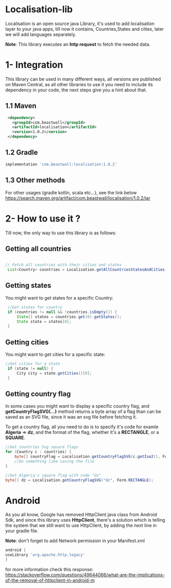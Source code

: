 # Localisation-lib
Localisation is an open source java Library, it's used to add localisation layer to your java apps, till now it contains, Countries,States and cities, later we will add languages separately.  

**Note**: This library executes an **http request** to fetch the needed data.

# 1- Integration   
This library can be used in many different ways, all versions are published on Maven Central, as all other libraries to use it you need to include its dependency in your code, the next steps give you a hint about that.

## 1.1 Maven   

```xml
 <dependency>
   <groupId>com.beastwall</groupId>
   <artifactId>localisation</artifactId>
   <version>1.0.2</version>
 </dependency> 
```

## 1.2 Gradle   
```gradle 
implementation 'com.beastwall:localisation:1.0.2'
```

## 1.3 Other methods   
For other usages (gradle kotlin, scala etc...), see the link below  
https://search.maven.org/artifact/com.beastwall/localisation/1.0.2/jar

# 2- How to use it ?
Till now, the only way to use this library is as follows:


## Getting all countries
```java

// Fetch all countries with their cities and states
 List<Country> countries = Localisation.getAllCountriesStatesAndCities();

```
## Getting states

You might want to get states for a specific Country:
```java
 //Get states for country
 if (countries != null && !countries.isEmpty()) {
     State[] states = countries.get(0).getStates();
     State state = states[0];
 }

```
## Getting cities
You might want to get cities for a specific state:
```java
//Get cities for a state
 if (state != null) {
     City city = state.getCities()[0];
 }

```

## Getting country flag
In some cases you might want to display a specific country flag, and **getCountryFlagSVG(...)** method returns a byte array of a flag than can be saved as an SVG file, since it was an svg file before fetching it.

To get a country flag, all you need to do is to specify it's code for examle **Algeria** => **dz**, and the format of the flag, whether it's a **RECTANGLE**, or a **SQUARE**.

```java
//Get countries Svg square flags
for (Country c : countries) {
    byte[] countryFlag = Localisation.getCountryFlagSVG(c.getIso2(), Form.SQUARE);
    //Do something like saving the file
}

//Get Algeria's square flag with code "dz"
byte[] dz = Localisation.getCountryFlagSVG("dz", Form.RECTANGLE);
```

# Android
As you all know, Google has removed HttpClient java class from Android Sdk, and since this library uses **HttpClient**, there's a solution which is telling the system that we still want to use HttpClient, by adding the next line in your gradle file.

**Note**: don't forget to add Network permission in your Manifest.xml

```groovy
android {
useLibrary 'org.apache.http.legacy'
}     
```

for more information check this response:  
https://stackoverflow.com/questions/49644066/what-are-the-implications-of-the-removal-of-httpclient-in-android-m



